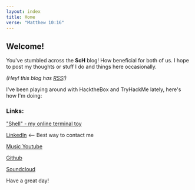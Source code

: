 ```yaml
---
layout: index
title: Home
verse: "Matthew 10:16"
---
```

## Welcome!

You've stumbled across the **ScH** blog! How beneficial for both of us. I hope to post my thoughts or stuff I do and things here occasionally.

_(Hey! this blog has [RSS](https://sam-hildebrand.github.io/the-blog/feed.xml)!)_

I've been playing around with HacktheBox and TryHackMe lately, here's how I'm doing:

<div class="flex-container">
    <div><script src="https://tryhackme.com/badge/1158760"></script></div>
    <div class="right-badge"><a href="https://app.hackthebox.com/profile/351443"><script src="https://www.hackthebox.eu/badge/351443"></script></a></div>
</div>
<p></p>

### Links:

["Shell" - my online terminal toy](https://sam-hildebrand.github.io/shell)

[LinkedIn](https://www.linkedin.com/in/samuel-hildebrand/) <-- Best way to contact me

[Music Youtube](https://www.youtube.com/channel/UC7o5yXD-2vhfELrREXGvzvQ/)

[Github](https://www.github.com/Sam-Hildebrand)

[Soundcloud](https://soundcloud.com/sam_hildebrandmusic)

Have a great day!

